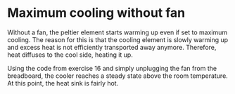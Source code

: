# Maximum cooling without fan

Without a fan, 
the peltier element starts warming up
even if set to maximum cooling.
The reason for this is that the cooling element
is slowly warming up
and excess heat is not efficiently transported away anymore.
Therefore, heat diffuses to the cool side,
heating it up.

Using the code from exercise 16
and simply unplugging the fan from the breadboard,
the cooler reaches a steady state above the room temperature.
At this point, the heat sink is fairly hot.